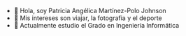 - 👋 Hola, soy Patricia Angélica Martínez-Polo Johnson
- 👀 Mis intereses son viajar, la fotografia y el deporte
- 🌱 Actualmente estudio el Grado en Ingeniería Informática

<!---
alu0101116532/alu0101116532 is a ✨ special ✨ repository because its `README.md` (this file) appears on your GitHub profile.
You can click the Preview link to take a look at your changes.
--->
